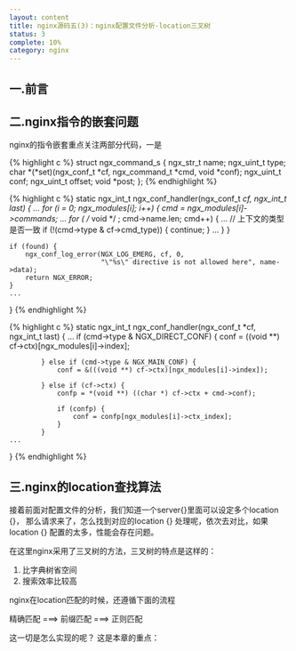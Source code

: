 ```yaml
---
layout: content
title: nginx源码五(3)：nginx配置文件分析-location三叉树
status: 3
complete: 10% 
category: nginx
---
```


## 一.前言





## 二.nginx指令的嵌套问题

nginx的指令嵌套重点关注两部分代码，一是

{% highlight c %}
struct ngx_command_s {
    ngx_str_t             name;
    ngx_uint_t            type;
    char               *(*set)(ngx_conf_t *cf, ngx_command_t *cmd, void *conf);
    ngx_uint_t            conf;
    ngx_uint_t            offset;
    void                 *post;
};
{% endhighlight %}




{% highlight c %}
static ngx_int_t
ngx_conf_handler(ngx_conf_t *cf, ngx_int_t last)
{
    ...
    for (i = 0; ngx_modules[i]; i++) {
        cmd = ngx_modules[i]->commands;
        ...
        for ( /* void */ ; cmd->name.len; cmd++) {
            ...
            // 上下文的类型是否一致
            if (!(cmd->type & cf->cmd_type)) {
                continue;
            }
            ...
        }
    }

    if (found) {
        ngx_conf_log_error(NGX_LOG_EMERG, cf, 0,
                           "\"%s\" directive is not allowed here", name->data);
        return NGX_ERROR;
    }
    ...
}
{% endhighlight %}



{% highlight c %}
static ngx_int_t
ngx_conf_handler(ngx_conf_t *cf, ngx_int_t last)
{
    ...
            if (cmd->type & NGX_DIRECT_CONF) {
                conf = ((void **) cf->ctx)[ngx_modules[i]->index];

            } else if (cmd->type & NGX_MAIN_CONF) {
                conf = &(((void **) cf->ctx)[ngx_modules[i]->index]);

            } else if (cf->ctx) {
                confp = *(void **) ((char *) cf->ctx + cmd->conf);

                if (confp) {
                    conf = confp[ngx_modules[i]->ctx_index];
                }
            }
    ...
}
{% endhighlight %}


## 三.nginx的location查找算法

接着前面对配置文件的分析，我们知道一个server{}里面可以设定多个location {}， 那么请求来了，怎么找到对应的location {} 处理呢，依次去对比，如果location {} 配置的太多，性能会存在问题。

在这里nginx采用了三叉树的方法，三叉树的特点是这样的：

1. 比字典树省空间
2. 搜索效率比较高

nginx在location匹配的时候，还遵循下面的流程

精确匹配  ===> 前缀匹配 ===> 正则匹配

这一切是怎么实现的呢？ 这是本章的重点：

